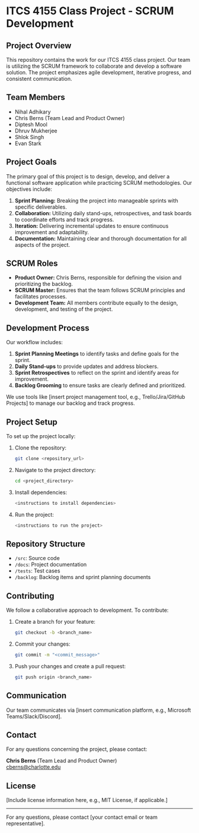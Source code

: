 # ITCS 4155 Class Project - SCRUM Development

## Project Overview
This repository contains the work for our ITCS 4155 class project. Our team is utilizing the SCRUM framework to collaborate and develop a software solution. The project emphasizes agile development, iterative progress, and consistent communication.

## Team Members
- Nihal Adhikary
- Chris Berns (Team Lead and Product Owner)
- Diptesh Mool
- Dhruv Mukherjee
- Shlok Singh
- Evan Stark

## Project Goals
The primary goal of this project is to design, develop, and deliver a functional software application while practicing SCRUM methodologies. Our objectives include:

1. **Sprint Planning:** Breaking the project into manageable sprints with specific deliverables.
2. **Collaboration:** Utilizing daily stand-ups, retrospectives, and task boards to coordinate efforts and track progress.
3. **Iteration:** Delivering incremental updates to ensure continuous improvement and adaptability.
4. **Documentation:** Maintaining clear and thorough documentation for all aspects of the project.

## SCRUM Roles
- **Product Owner:** Chris Berns, responsible for defining the vision and prioritizing the backlog.
- **SCRUM Master:** Ensures that the team follows SCRUM principles and facilitates processes.
- **Development Team:** All members contribute equally to the design, development, and testing of the project.

## Development Process
Our workflow includes:

1. **Sprint Planning Meetings** to identify tasks and define goals for the sprint.
2. **Daily Stand-ups** to provide updates and address blockers.
3. **Sprint Retrospectives** to reflect on the sprint and identify areas for improvement.
4. **Backlog Grooming** to ensure tasks are clearly defined and prioritized.

We use tools like [insert project management tool, e.g., Trello/Jira/GitHub Projects] to manage our backlog and track progress.

## Project Setup
To set up the project locally:

1. Clone the repository:
   ```bash
   git clone <repository_url>
   ```

2. Navigate to the project directory:
   ```bash
   cd <project_directory>
   ```

3. Install dependencies:
   ```bash
   <instructions to install dependencies>
   ```

4. Run the project:
   ```bash
   <instructions to run the project>
   ```

## Repository Structure
- `/src`: Source code
- `/docs`: Project documentation
- `/tests`: Test cases
- `/backlog`: Backlog items and sprint planning documents

## Contributing
We follow a collaborative approach to development. To contribute:

1. Create a branch for your feature:
   ```bash
   git checkout -b <branch_name>
   ```

2. Commit your changes:
   ```bash
   git commit -m "<commit_message>"
   ```

3. Push your changes and create a pull request:
   ```bash
   git push origin <branch_name>
   ```

## Communication
Our team communicates via [insert communication platform, e.g., Microsoft Teams/Slack/Discord].

## Contact
For any questions concerning the project, please contact:

**Chris Berns** (Team Lead and Product Owner)  
cberns@charlotte.edu

## License
[Include license information here, e.g., MIT License, if applicable.]

---

For any questions, please contact [your contact email or team representative].
